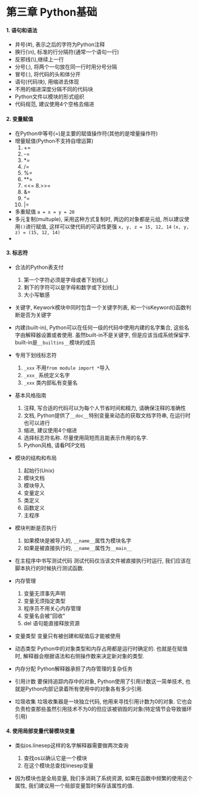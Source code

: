 # 第三章 Python基础

#### 1. 语句和语法
* 井号(#), 表示之后的字符为Python注释
* 换行(\n), 标准的行分隔符(通常一个语句一行)
* 反邪线(\\),继续上一行
* 分号(;), 将两个一句放在同一行时用分号分隔
* 冒号(:), 将代码的头和体分开
* 语句(代码块), 用缩进去体现
* 不用的缩进深度分隔不同的代码块
* Python文件以模块的形式组织
* 代码规范, 建议使用4个空格去缩进

#### 2. 变量赋值
* 在Python中等号(=)是主要的赋值操作符(其他的是增量操作符)
* 增量赋值(Python不支持自增运算)
    1. +=
    2. -=
    3. *=
    4. /=
    5. %=
    6. **=
    7. <<=
    8.>>=
    9. &=
    10. ^=
    11. |=
* 多重赋值
    `a = x = y = 20`
* 多元复制(multuple), 采用这种方式复制时, 两边的对象都是元组, 所以建议使用`()`进行赋值, 这样可以使代码的可读性更强
    `x, y, z = 15, 12, 14`
    `(x, y, z) = (15, 12, 14)`
*

#### 3. 标志符
* 合法的Python表支付
    1. 第一个字符必须是字母或者下划线(_)
    2. 剩下的字符可以是字母和数字或下划线(_)
    3. 大小写敏感

* 关键字, Keywork模块中同时包含一个关键字列表, 和一个isKeyword()函数判断是否为关键字

* 内建(built-in), Python可以在任何一级的代码中使用内建的名字集合, 这些名字由解释器设置或者使用. 虽然built-in不是关键字, 但是应该当成系统保留字. built-in是`__builtins__`模块的成员

* 专用下划线标志符
    1. `_xxx` 不用`from module import *`导入
    2. `_xxx_` 系统定义名字
    3. `_xxx` 类内部私有变量名

* 基本风格指南
    1. 注释, 写合适的代码可以为每个人节省时间和精力, 请确保注释的准确性
    2. 文档, Python提供了`__doc__`特别变量来动态的获取文档字符串, 在运行时也可以进行
    3. 缩进, 建议使用4个缩进
    4. 选择标志符名称. 尽量使用简短而且能表示作用的名字.
    5. Python风格, 请看PEP文档

* 模块的结构和布局
    1. 起始行(Unix)
    2. 模块文档
    3. 模块导入
    4. 变量定义
    5. 类定义
    6. 函数定义
    7. 主程序

* 模块判断是否执行
    1. 如果模块是被导入的, `__name__`属性为模块名字
    2. 如果是被直接执行的, `__name__`属性为`__main__`

* 在主程序中书写测试代码
    测试代码仅当该文件被直接执行时运行, 我们应该在脚本执行的时候执行测试函数.

* 内存管理
    1. 变量无须事先声明
    2. 变量无须指定类型
    3. 程序员不用关心内存管理
    4. 变量名会被"回收"
    5. del 语句能直接释放资源

* 变量类型
    变量只有被创建和赋值后才能被使用

* 动态类型
    Python中的对象类型和内存占用都是运行时确定的. 也就是在赋值时, 解释器会根据语法和右侧操作数来决定新对象的类型.

* 内存分配
    Python解释器承担了内存管理的复杂任务

* 引用计数
    要保持追踪内存中的对象, Python使用了引用计数这一简单技术, 也就是Python内部记录着所有使用中的对象各有多少引用.

* 垃圾收集
    垃圾收集器是一块独立代码, 他用来寻找引用计数为0的对象. 它也会负责检查那些虽然引用技术不为0的但应该被销毁的对象(特定情节会导致循环引用)

#### 4. 使用局部变量代替模块变量
* 类似os.linesep这样的名字解释器需要做两次查询
    1. 查找os以确认它是一个模块
    2. 在这个模块总查找linesep变量

* 因为模块也是全局变量, 我们多消耗了系统资源, 如果在函数中频繁的使用这个属性, 我们建议用一个局部变量暂时保存该属性的值.



